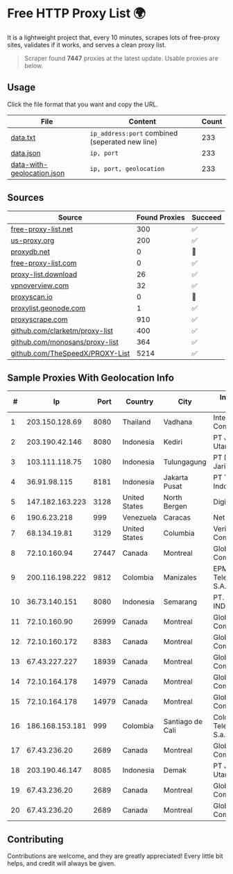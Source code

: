 
# Free HTTP Proxy List 🌍

It is a lightweight project that, every 10 minutes, scrapes lots of free-proxy sites, validates if it works, and serves a clean proxy list.


> Scraper found **7447** proxies at the latest update. Usable proxies are below.

## Usage

Click the file format that you want and copy the URL.


|File|Content|Count|
|----|-------|-----|
|[data.txt](https://raw.githubusercontent.com/themiralay/Proxy-List-World/master/data.txt)|`ip_address:port` combined (seperated new line)|233|
|[data.json](https://raw.githubusercontent.com/themiralay/Proxy-List-World/master/data.json)|`ip, port`|233|
|[data-with-geolocation.json](https://raw.githubusercontent.com/themiralay/Proxy-List-World/master/data-with-geolocation.json)|`ip, port, geolocation`|233|

## Sources

|Source|Found Proxies|Succeed|
|------|-------------|-------|
|[free-proxy-list.net](https://free-proxy-list.net)|300|✅|
|[us-proxy.org](https://www.us-proxy.org)|200|✅|
|[proxydb.net](http://proxydb.net)|0|🚫|
|[free-proxy-list.com](https://free-proxy-list.com/?page=&port=&type%5B%5D=http&type%5B%5D=https&up_time=0&search=Search)|0|✅|
|[proxy-list.download](https://www.proxy-list.download/HTTP)|26|✅|
|[vpnoverview.com](https://vpnoverview.com/privacy/anonymous-browsing/free-proxy-servers)|32|✅|
|[proxyscan.io](https://www.proxyscan.io)|0|🚫|
|[proxylist.geonode.com](https://proxylist.geonode.com/api/proxy-list?limit=300&page=1&sort_by=lastChecked&sort_type=desc&protocols=http,https)|1|✅|
|[proxyscrape.com](https://api.proxyscrape.com/v2/?request=displayproxies&protocol=http&timeout=10000&country=all&ssl=all&anonymity=all)|910|✅|
|[github.com/clarketm/proxy-list](https://raw.githubusercontent.com/clarketm/proxy-list/master/proxy-list-raw.txt)|400|✅|
|[github.com/monosans/proxy-list](https://raw.githubusercontent.com/monosans/proxy-list/main/proxies/http.txt)|364|✅|
|[github.com/TheSpeedX/PROXY-List](https://raw.githubusercontent.com/TheSpeedX/PROXY-List/master/http.txt)|5214|✅|


## Sample Proxies With Geolocation Info

|#|Ip|Port|Country|City|Internet Service Provider|
|-|--|----|-------|----|-------------------------|
|1|203.150.128.69|8080|Thailand|Vadhana|Internet Thailand Company Ltd|
|2|203.190.42.146|8080|Indonesia|Kediri|PT Jaring Lintas Utara|
|3|103.111.118.75|1080|Indonesia|Tulungagung|PT Dimensi Jaringan Bersinar|
|4|36.91.98.115|8181|Indonesia|Jakarta Pusat|PT Telekomunikasi Indonesia|
|5|147.182.163.223|3128|United States|North Bergen|DigitalOcean, LLC|
|6|190.6.23.218|999|Venezuela|Caracas|Net Uno|
|7|68.134.19.81|3129|United States|Columbia|Verizon Communications|
|8|72.10.160.94|27447|Canada|Montreal|GloboTech Communications|
|9|200.116.198.222|9812|Colombia|Manizales|EPM Telecomunicaciones S.A. E.S.P|
|10|36.73.140.151|8080|Indonesia|Semarang|PT. TELKOM INDONESIA|
|11|72.10.160.90|26999|Canada|Montreal|GloboTech Communications|
|12|72.10.160.172|8383|Canada|Montreal|GloboTech Communications|
|13|67.43.227.227|18939|Canada|Montreal|GloboTech Communications|
|14|72.10.164.178|14979|Canada|Montreal|GloboTech Communications|
|15|72.10.164.178|14979|Canada|Montreal|GloboTech Communications|
|16|186.168.153.181|999|Colombia|Santiago de Cali|Colombia Telecomunicaciones S.a. ESP|
|17|67.43.236.20|2689|Canada|Montreal|GloboTech Communications|
|18|203.190.46.147|8085|Indonesia|Demak|PT Jaring Lintas Utara|
|19|67.43.236.20|2689|Canada|Montreal|GloboTech Communications|
|20|67.43.236.20|2689|Canada|Montreal|GloboTech Communications|



## Contributing

Contributions are welcome, and they are greatly appreciated! Every
little bit helps, and credit will always be given.

